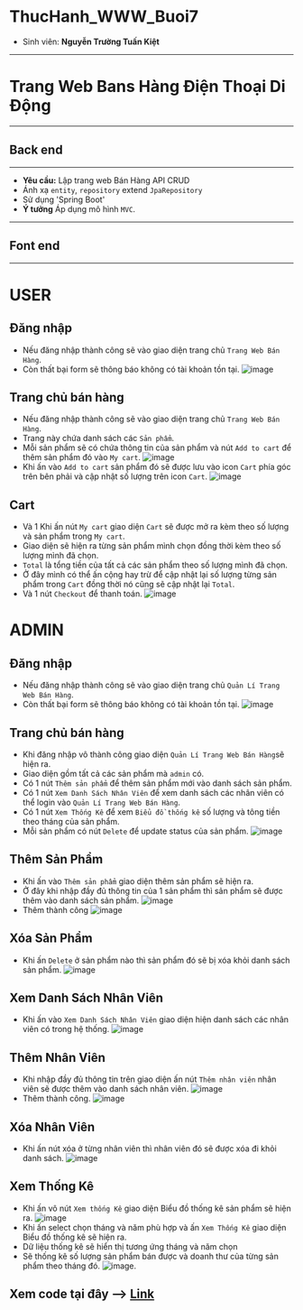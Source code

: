 # ThucHanh_WWW_Buoi7
- Sinh viên: **Nguyễn Trường Tuấn Kiệt**
---
# Trang Web Bans Hàng Điện Thoại Di Động
---
## Back end
---
- **Yêu cầu:** Lập trang web Bán Hàng API CRUD
- Ánh xạ `entity`, `repository` extend `JpaRepository`
- Sử dụng 'Spring Boot'
- **Ý tưởng** Áp dụng mô hình `MVC`.
---
## Font end
---
# USER
## Đăng nhập
- Nếu đăng nhập thành công sẽ vào giao diện trang chủ `Trang Web Bán Hàng`.
- Còn thất bại form sẽ thông báo không có tài khoản tồn tại.
![image](https://github.com/nguyentruongtuankiet/ThucHanh_WWW_Buoi7/blob/lab7/MinhChung/loginkhachhang.png?raw=true)
## Trang chủ bán hàng
- Nếu đăng nhập thành công sẽ vào giao diện trang chủ `Trang Web Bán Hàng`.
- Trang này chứa danh sách các `Sản phẩm`.
- Mỗi sản phẩm sẽ có chứa thông tin của sản phẩm và nút `Add to cart` để thêm sản phẩm đó vào `My cart`.
![image](https://github.com/nguyentruongtuankiet/ThucHanh_WWW_Buoi7/blob/lab7/MinhChung/muahang.png?raw=true)
- Khi ấn vào `Add to cart` sản phẩm đó sẽ được lưu vào icon `Cart` phía góc trên bên phải và cập nhật số lượng trên icon `Cart`.
![image](https://github.com/nguyentruongtuankiet/ThucHanh_WWW_Buoi7/blob/lab7/MinhChung/plusCart.png?raw=true)
## Cart
- Và 1 Khi ấn nút `My cart` giao diện `Cart` sẽ được mở ra kèm theo số lượng và sản phẩm trong `My cart`.
- Giao diện sẽ hiện ra từng sản phẩm mình chọn đồng thời kèm theo số lượng mình đã chọn.
- `Total` là tổng tiền của tất cả các sản phẩm theo số lượng mình đã chọn.
- Ở đây mình có thể ấn cộng hay trừ để cập nhật lại số lượng từng sản phẩm trong `Cart` đồng thời nó cũng sẽ cập nhật lại `Total`.
- Và 1 nút `Checkout` để thanh toán.
![image](https://github.com/nguyentruongtuankiet/ThucHanh_WWW_Buoi7/blob/lab7/MinhChung/viewCart.png?raw=true)
# ADMIN
## Đăng nhập
- Nếu đăng nhập thành công sẽ vào giao diện trang chủ `Quản Lí Trang Web Bán Hàng`.
- Còn thất bại form sẽ thông báo không có tài khoản tồn tại.
 ![image](https://github.com/nguyentruongtuankiet/ThucHanh_WWW_Buoi7/blob/lab7/MinhChung/loginnhanvien.png?raw=true)
## Trang chủ bán hàng
- Khi đăng nhập vô thành công giao diện `Quản Lí Trang Web Bán Hàng`sẽ hiện ra.
- Giao diện gồm tất cả các sản phẩm mà `admin` có.
- Có 1 nút `Thêm sản phẩm` để thêm sản phẩm mới vào danh sách sản phẩm.
- Có 1 nút `Xem Danh Sách Nhân Viên` để xem danh sách các nhân viên có thể login vào `Quản Lí Trang Web Bán Hàng`.
- Có 1 nút `Xem Thống Kê` để xem `Biểu đồ thống kê` số lượng và tông tiền theo tháng của sản phẩm.
- Mỗi sản phẩm có nút `Delete` để update status của sản phẩm.
 ![image](https://github.com/nguyentruongtuankiet/ThucHanh_WWW_Buoi7/blob/lab7/MinhChung/danhsachsanpham_nhanvien.png?raw=true)
## Thêm Sản Phẩm
- Khi ấn vào `Thêm sản phẩm` giao diện thêm sản phẩm sẽ hiện ra.
- Ở đây khi nhập đầy đủ thông tin của 1 sản phẩm thì sản phẩm sẽ được thêm vào danh sách sản phẩm.
 ![image](https://github.com/nguyentruongtuankiet/ThucHanh_WWW_Buoi7/blob/lab7/MinhChung/add_product.png?raw=true)
- Thêm thành công
 ![image](https://github.com/nguyentruongtuankiet/ThucHanh_WWW_Buoi7/blob/lab7/MinhChung/add_succers.png?raw=true)
 ## Xóa Sản Phẩm
 - Khi ấn `Delete` ở sản phẩm nào thì sản phẩm đó sẽ bị xóa khỏi danh sách sản phẩm.
 ![image](https://github.com/nguyentruongtuankiet/ThucHanh_WWW_Buoi7/blob/lab7/MinhChung/danhsachsanpham_nhanvien.png?raw=true)
 ## Xem Danh Sách Nhân Viên
 - Khi ấn vào `Xem Danh Sách Nhân Viên` giao diện hiện danh sách các nhân viên có trong hệ thống.
 ![image](https://github.com/nguyentruongtuankiet/ThucHanh_WWW_Buoi7/blob/lab7/MinhChung/xemdanhsachnhanvien_nhanvien.png?raw=true)
## Thêm Nhân Viên 
- Khi nhập đầy đủ thông tin trên giao diện ấn nút `Thêm nhân viên` nhân viên sẽ được thêm vào danh sách nhân viên.
![image](https://github.com/nguyentruongtuankiet/ThucHanh_WWW_Buoi7/blob/lab7/MinhChung/add_nhanvien.png?raw=true)
- Thêm thành công.
![image](https://github.com/nguyentruongtuankiet/ThucHanh_WWW_Buoi7/blob/lab7/MinhChung/add_ok.png?raw=true)
## Xóa Nhân Viên
- Khi ấn nút xóa ở từng nhân viên thì nhân viên đó sẽ được xóa đi khỏi danh sách.
![image](https://github.com/nguyentruongtuankiet/ThucHanh_WWW_Buoi7/blob/lab7/MinhChung/delete_ok.png?raw=true)
## Xem Thống Kê
- Khi ấn vô nút `Xem thống Kê` giao diện Biểu đồ thống kê sản phẩm sẽ hiện ra.
![image](https://github.com/nguyentruongtuankiet/ThucHanh_WWW_Buoi7/blob/lab7/MinhChung/viewThongke.png?raw=true)
- Khi ấn select chọn tháng và năm phù hợp và ấn `Xem Thống Kê` giao diện Biểu đồ thống kê sẽ hiện ra.
- Dữ liệu thống kê sẽ hiển thị tương ứng tháng và năm chọn
- Sẽ thống kê số lượng sản phẩm bán được và doanh thư của từng sản phẩm theo tháng đó.
![image](https://github.com/nguyentruongtuankiet/ThucHanh_WWW_Buoi7/blob/lab7/MinhChung/locThongKe_ok.png?raw=true).
## Xem code tại đây --> [Link](https://github.com/nguyentruongtuankiet/ThucHanh_WWW_Buoi7/tree/lab7)
